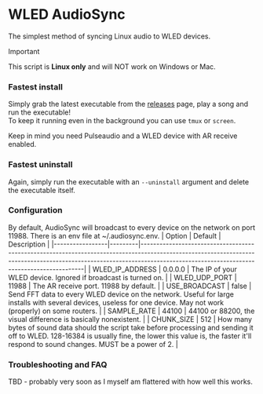 # WLED AudioSync
The simplest method of syncing Linux audio to WLED devices.
> [!IMPORTANT]
> This script is **Linux only** and will NOT work on Windows or Mac.

### Fastest install 
Simply grab the latest executable from the [releases](https://github.com/DvidPiDev/WLED-AudioSync/releases) page, play a song and run the executable! \
To keep it running even in the background you can use `tmux` or `screen`.

Keep in mind you need Pulseaudio and a WLED device with AR receive enabled.

### Fastest uninstall
Again, simply run the executable with an `--uninstall` argument and delete the executable itself.

### Configuration
By default, AudioSync will broadcast to every device on the network on port 11988. There is an env file at ~/.audiosync.env.
| Option          | Default | Description                                                                                                                                                                                                            |
|-----------------|---------|------------------------------------------------------------------------------------------------------------------------------------------------------------------------------------------------------------------------|
| WLED_IP_ADDRESS | 0.0.0.0 | The IP of your WLED device. Ignored if broadcast is turned on.                                                                                                                                                         |
| WLED_UDP_PORT   | 11988   | The AR receive port. 11988 by default.                                                                                                                                                                                 |
| USE_BROADCAST   | false   | Send FFT data to every WLED device on the network. Useful for large installs with several devices, useless for one device. May not work (properly) on some routers.                                                    |
| SAMPLE_RATE     | 44100   | 44100 or 88200, the visual difference is basically nonexistent.                                                                                                                                                        |
| CHUNK_SIZE      | 512     | How many bytes of sound data should the script take before processing and sending it off to WLED. 128-16384 is usually fine, the lower this value is, the faster it'll respond to sound changes. MUST be a power of 2. |

### Troubleshooting and FAQ
TBD - probably very soon as I myself am flattered with how well this works.
